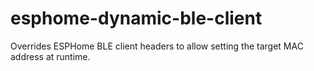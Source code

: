 # esphome-dynamic-ble-client
Overrides ESPHome BLE client headers to allow setting the target MAC address at runtime.
